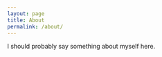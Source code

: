 ```yaml
---
layout: page
title: About
permalink: /about/
---
```


I should probably say something about myself here. 

